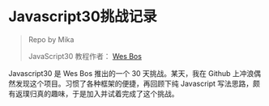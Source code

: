 # Javascript30挑战记录
> Repo by Mika
>
> JavaScript30 教程作者： [Wes Bos](https://github.com/wesbos)

Javascript30 是 Wes Bos 推出的一个 30 天挑战。某天，我在 Github 上冲浪偶然发现这个项目。习惯了各种框架的便捷，再回顾下纯 Javascript 写法思路，颇有返璞归真的趣味，于是加入并试着完成了这个挑战。
